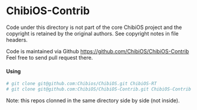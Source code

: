 ChibiOS-Contrib
===============
Code under this directory is not part of the core ChibiOS project 
and the copyright is retained by the original authors. See copyright
notes in file headers.

Code is maintained via Github https://github.com/ChibiOS/ChibiOS-Contrib
Feel free to send pull request there.

#### Using

```bash
# git clone git@github.com:Chibios/ChibiOS.git ChibiOS-RT
# git clone git@github.com:ChibiOS/ChibiOS-Contrib.git ChibiOS-Contrib
```
Note: this repos clonned in the same directory side by side (not inside).
